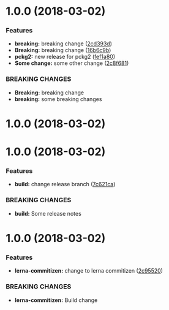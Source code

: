 <a name="1.0.0"></a>
# 1.0.0 (2018-03-02)


### Features

* **breaking:** breaking change ([2cd393d](https://github.com/karelhala/lerna-example/commit/2cd393d))
* **Breaking:** breaking change ([16b6c9b](https://github.com/karelhala/lerna-example/commit/16b6c9b))
* **pckg2:** new release for pckg2 ([fef1a80](https://github.com/karelhala/lerna-example/commit/fef1a80))
* **Some change:** some other change ([2c8f681](https://github.com/karelhala/lerna-example/commit/2c8f681))


### BREAKING CHANGES

* **Breaking:** breaking change
* **breaking:** some breaking changes



<a name="1.0.0"></a>
# 1.0.0 (2018-03-02)



<a name="1.0.0"></a>
# 1.0.0 (2018-03-02)


### Features

* **build:** change release branch ([7c621ca](https://github.com/karelhala/lerna-example/commit/7c621ca))


### BREAKING CHANGES

* **build:** Some release notes



<a name="1.0.0"></a>
# 1.0.0 (2018-03-02)


### Features

* **lerna-commitizen:** change to lerna commitizen ([2c95520](https://github.com/karelhala/lerna-example/commit/2c95520))


### BREAKING CHANGES

* **lerna-commitizen:** Build change



